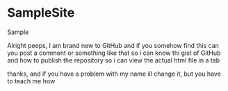 # SampleSite
Sample

Alright peeps, I am brand new to GitHub and if you somehow find this can you post a comment or something like that
so i can know thi gist of GitHub and how to publish the repository so i can view the actual html file in a tab

thanks,
and if you have a problem with my name ill change it, but you have to teach me how
